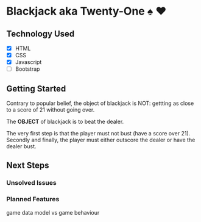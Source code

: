 # Blackjack aka Twenty-One :spades: :hearts:

## Technology Used

- [x] HTML
- [X] CSS
- [X] Javascript
- [ ] Bootstrap

## Getting Started

Contrary to popular belief, the object of blackjack is NOT: gettting as close to a score of 21 without going over.

The __OBJECT__ of blackjack is to beat the dealer. 

The very first step is that the player must not bust (have a score over 21).
Secondly and finally, the player must either outscore the dealer or have the dealer bust.

## Next Steps

### Unsolved Issues

### Planned Features


game data model vs game behaviour

